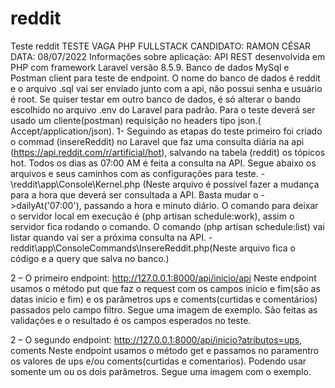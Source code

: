 # reddit
Teste reddit
TESTE VAGA PHP FULLSTACK
CANDIDATO: RAMON CÉSAR
DATA: 08/07/2022
Informações sobre aplicação: API REST desenvolvida em PHP com framework Laravel versão 8.5.9. Banco de dados MySql e Postman client para teste de endpoint. O nome do banco de dados é reddit e o arquivo .sql vai ser enviado junto com  a api, não possui senha e usuário é root. Se quiser testar em outro banco de dados, é só alterar o bando escolhido no arquivo .env do Laravel para padrão. Para o teste deverá ser usado um cliente(postman) requisição no headers tipo json.( Accept/application/json).
1- Seguindo as etapas do teste primeiro foi criado o commad (insereReddit) no Laravel que faz uma consulta diária na api (https://api.reddit.com/r/artificial/hot), salvando na tabela (reddit) os tópicos hot. Todos os dias as 07:00 AM é feita a consulta na API. Segue abaixo os arquivos e seus caminhos com as configurações para teste.
	- \reddit\app\Console\Kernel.php (Neste arquivo é possível fazer a mudança para a hora que deverá ser consultada a API. Basta mudar o ->dailyAt('07:00'), passando a hora e minuto diário. O comando para deixar o servidor local em execução é (php artisan schedule:work), assim o servidor fica rodando o comando. O comando (php artisan schedule:list) vai listar quando vai ser a próxima consulta na API.
-reddit\app\ConsoleCommands\InsereReddit.php(Neste arquivo fica o código e a query que salva no banco.)

2 – O primeiro endpoint: http://127.0.0.1:8000/api/inicio/api
Neste endpoint usamos o método put que faz o request com os campos inicio e fim(são as datas inicio e fim) e os parâmetros ups e coments(curtidas e comentários) passados pelo campo filtro. Segue uma imagem de exemplo. São feitas as validações e o resultado é os campos esperados no teste.
 
	
2 – O segundo endpoint: http://127.0.0.1:8000/api/inicio?atributos=ups, coments
Neste endpoint usamos o método get e passamos no paramentro os valores de ups e/ou coments(curtidas e comentarios). Podendo usar somente um ou os dois parâmetros. Segue uma imagem com o exemplo.
 
